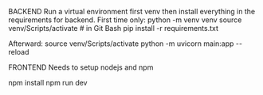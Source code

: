 BACKEND
Run a virtual environment first venv then install everything in the requirements for backend.
First time only:
python -m venv venv
source venv/Scripts/activate  # in Git Bash
pip install -r requirements.txt

Afterward:
source venv/Scripts/activate
python -m uvicorn main:app --reload

FRONTEND
Needs to setup nodejs and npm

npm install
npm run dev
